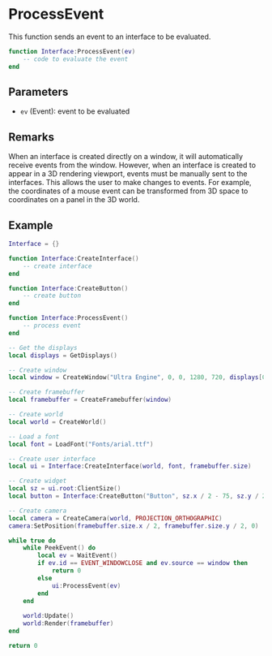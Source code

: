 # ProcessEvent

This function sends an event to an interface to be evaluated.

```lua
function Interface:ProcessEvent(ev)
    -- code to evaluate the event
end
```

## Parameters

- `ev` (Event): event to be evaluated

## Remarks

When an interface is created directly on a window, it will automatically receive events from the window. However, when an interface is created to appear in a 3D rendering viewport, events must be manually sent to the interfaces. This allows the user to make changes to events. For example, the coordinates of a mouse event can be transformed from 3D space to coordinates on a panel in the 3D world.

## Example

```lua
Interface = {}

function Interface:CreateInterface()
    -- create interface
end

function Interface:CreateButton()
    -- create button
end

function Interface:ProcessEvent()
    -- process event
end

-- Get the displays
local displays = GetDisplays()

-- Create window
local window = CreateWindow("Ultra Engine", 0, 0, 1280, 720, displays[0])

-- Create framebuffer
local framebuffer = CreateFramebuffer(window)

-- Create world
local world = CreateWorld()

-- Load a font
local font = LoadFont("Fonts/arial.ttf")

-- Create user interface
local ui = Interface:CreateInterface(world, font, framebuffer.size)

-- Create widget
local sz = ui.root:ClientSize()
local button = Interface:CreateButton("Button", sz.x / 2 - 75, sz.y / 2 - 15, 150, 30, ui.root)

-- Create camera
local camera = CreateCamera(world, PROJECTION_ORTHOGRAPHIC)
camera:SetPosition(framebuffer.size.x / 2, framebuffer.size.y / 2, 0)

while true do
    while PeekEvent() do
        local ev = WaitEvent()
        if ev.id == EVENT_WINDOWCLOSE and ev.source == window then
            return 0
        else
            ui:ProcessEvent(ev)
        end
    end
    
    world:Update()
    world:Render(framebuffer)
end

return 0
```